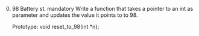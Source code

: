 0. 98 Battery st.
    mandatory
    Write a function that takes a pointer to an int as parameter and updates the value it points to to 98.

    Prototype: void reset_to_98(int *n);


